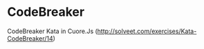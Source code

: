 CodeBreaker
===========

CodeBreaker Kata in Cuore.Js (http://solveet.com/exercises/Kata-CodeBreaker/14)